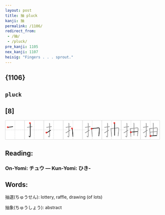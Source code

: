 ```yaml
---
layout: post
title: 抽 pluck
kanji: 抽
permalink: /1106/
redirect_from:
 - /抽/
 - /pluck/
pre_kanji: 1105
nex_kanji: 1107
heisig: "Fingers . . . sprout."
---
```


## {1106}

## `pluck`

## [8]

<div class="stroke"><img src="../images/E68ABD.png" /></div>

## Reading:

### On-Yomi: チュウ &mdash; Kun-Yomi: ひき-

## Words:

抽選(ちゅうせん): lottery, raffle, drawing (of lots)

抽象(ちゅうしょう): abstract
